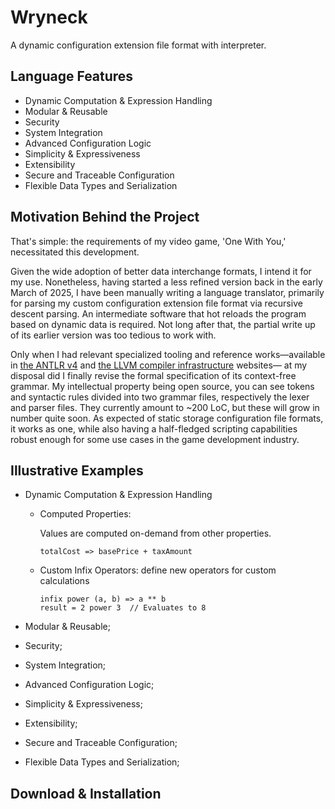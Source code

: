 # Wryneck

A dynamic configuration extension file format with interpreter.

## Language Features

* Dynamic Computation & Expression Handling
* Modular & Reusable
* Security
* System Integration
* Advanced Configuration Logic
* Simplicity & Expressiveness
* Extensibility
* Secure and Traceable Configuration
* Flexible Data Types and Serialization

## Motivation Behind the Project

That's simple: the requirements of my video game, 'One With You,' necessitated this development.

Given the wide adoption of better data interchange formats, I intend it for my use. Nonetheless, having started a less refined version back in the early March of 2025, I have been manually writing a language translator, primarily for parsing my custom configuration extension file format via recursive descent parsing. An intermediate software that hot reloads the program based on dynamic data is required. Not long after that, the partial write up of its earlier version was too tedious to work with.

Only when I had relevant specialized tooling and reference works—available in [the ANTLR v4](https://www.antlr.org/) and [the LLVM compiler infrastructure](https://llvm.org/) websites— at my disposal did I finally revise the formal specification of its context-free grammar. My intellectual property being open source, you can see tokens and syntactic rules divided into two grammar files, respectively the lexer and parser files. They currently amount to ~200 LoC, but these will grow in number quite soon. As expected of static storage configuration file formats, it works as one, while also having a half-fledged scripting capabilities robust enough for some use cases in the game development industry.

## Illustrative Examples

* Dynamic Computation & Expression Handling
  * Computed Properties:

    Values are computed on-demand from other properties.
    ```
    totalCost => basePrice + taxAmount
    ```
  * Custom Infix Operators: define new operators for custom calculations
    ```
    infix power (a, b) => a ** b
    result = 2 power 3  // Evaluates to 8
    ```

* Modular & Reusable;
* Security;
* System Integration;
* Advanced Configuration Logic;
* Simplicity & Expressiveness;
* Extensibility;
* Secure and Traceable Configuration;
* Flexible Data Types and Serialization;



## Download & Installation

